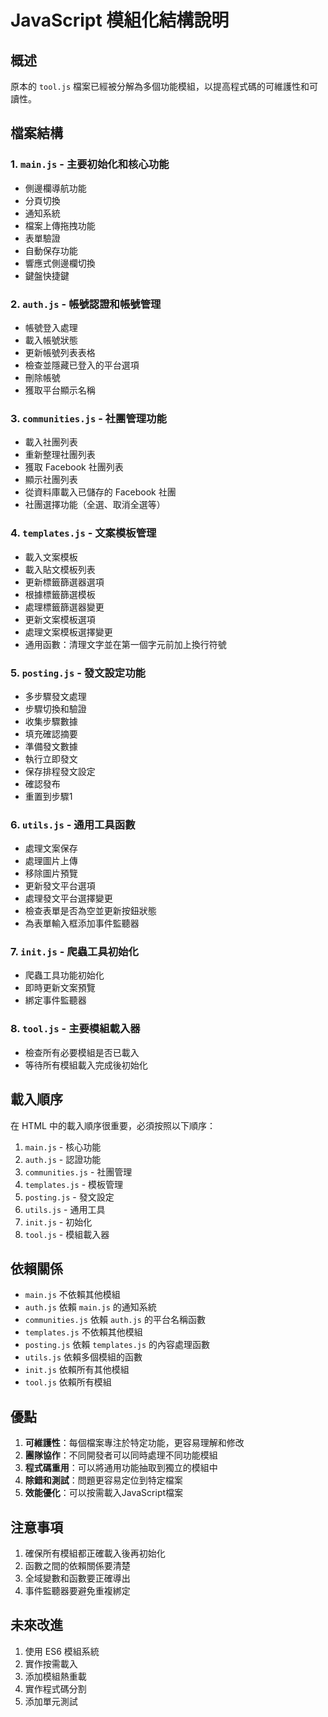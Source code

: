 # JavaScript 模組化結構說明

## 概述
原本的 `tool.js` 檔案已經被分解為多個功能模組，以提高程式碼的可維護性和可讀性。

## 檔案結構

### 1. `main.js` - 主要初始化和核心功能
- 側邊欄導航功能
- 分頁切換
- 通知系統
- 檔案上傳拖拽功能
- 表單驗證
- 自動保存功能
- 響應式側邊欄切換
- 鍵盤快捷鍵

### 2. `auth.js` - 帳號認證和帳號管理
- 帳號登入處理
- 載入帳號狀態
- 更新帳號列表表格
- 檢查並隱藏已登入的平台選項
- 刪除帳號
- 獲取平台顯示名稱

### 3. `communities.js` - 社團管理功能
- 載入社團列表
- 重新整理社團列表
- 獲取 Facebook 社團列表
- 顯示社團列表
- 從資料庫載入已儲存的 Facebook 社團
- 社團選擇功能（全選、取消全選等）

### 4. `templates.js` - 文案模板管理
- 載入文案模板
- 載入貼文模板列表
- 更新標籤篩選器選項
- 根據標籤篩選模板
- 處理標籤篩選器變更
- 更新文案模板選項
- 處理文案模板選擇變更
- 通用函數：清理文字並在第一個字元前加上換行符號

### 5. `posting.js` - 發文設定功能
- 多步驟發文處理
- 步驟切換和驗證
- 收集步驟數據
- 填充確認摘要
- 準備發文數據
- 執行立即發文
- 保存排程發文設定
- 確認發布
- 重置到步驟1

### 6. `utils.js` - 通用工具函數
- 處理文案保存
- 處理圖片上傳
- 移除圖片預覽
- 更新發文平台選項
- 處理發文平台選擇變更
- 檢查表單是否為空並更新按鈕狀態
- 為表單輸入框添加事件監聽器

### 7. `init.js` - 爬蟲工具初始化
- 爬蟲工具功能初始化
- 即時更新文案預覽
- 綁定事件監聽器

### 8. `tool.js` - 主要模組載入器
- 檢查所有必要模組是否已載入
- 等待所有模組載入完成後初始化

## 載入順序
在 HTML 中的載入順序很重要，必須按照以下順序：

1. `main.js` - 核心功能
2. `auth.js` - 認證功能
3. `communities.js` - 社團管理
4. `templates.js` - 模板管理
5. `posting.js` - 發文設定
6. `utils.js` - 通用工具
7. `init.js` - 初始化
8. `tool.js` - 模組載入器

## 依賴關係
- `main.js` 不依賴其他模組
- `auth.js` 依賴 `main.js` 的通知系統
- `communities.js` 依賴 `auth.js` 的平台名稱函數
- `templates.js` 不依賴其他模組
- `posting.js` 依賴 `templates.js` 的內容處理函數
- `utils.js` 依賴多個模組的函數
- `init.js` 依賴所有其他模組
- `tool.js` 依賴所有模組

## 優點
1. **可維護性**：每個檔案專注於特定功能，更容易理解和修改
2. **團隊協作**：不同開發者可以同時處理不同功能模組
3. **程式碼重用**：可以將通用功能抽取到獨立的模組中
4. **除錯和測試**：問題更容易定位到特定檔案
5. **效能優化**：可以按需載入JavaScript檔案

## 注意事項
1. 確保所有模組都正確載入後再初始化
2. 函數之間的依賴關係要清楚
3. 全域變數和函數要正確導出
4. 事件監聽器要避免重複綁定

## 未來改進
1. 使用 ES6 模組系統
2. 實作按需載入
3. 添加模組熱重載
4. 實作程式碼分割
5. 添加單元測試
